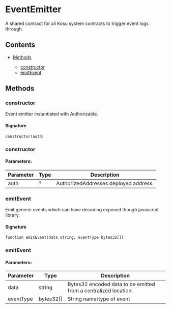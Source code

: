 # EventEmitter


A shared contract for all Kosu system contracts to trigger event logs through.

## Contents


 - [Methods](undefined)
    
     - [constructor](#constructor)
     - [emitEvent](#emitEvent)
    

## Methods

### constructor


Event emitter instantiated with Authorizable.

#### Signature

```solidity
constructor(auth)
```

### constructor

#### Parameters:

Parameter | Type | Description
--- | --- | ---
auth | ? | AuthorizedAddresses deployed address.

### emitEvent


Emit generic events which can have decoding exposed though javascript library.

#### Signature

```solidity
function emitEvent(data string, eventType bytes32[])
```

### emitEvent

#### Parameters:

Parameter | Type | Description
--- | --- | ---
data | string | Bytes32 encoded data to be emitted from a centralized location.
eventType | bytes32[] | String name/type of event
